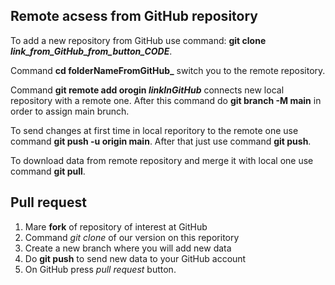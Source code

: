 ## Remote acsess from GitHub repository

To add a new repository from GitHub use command: **git clone _link_from_GitHub_from_button_CODE_**. 

Command **cd folderNameFromGitHub_** switch you to the remote repository.

Command **git remote add orogin _linkInGitHub_** connects new local repository with a remote one. After this command do **git branch -M main** in order to assign main brunch.

To send changes at first time in local reporitory to the remote one use command **git push -u origin main**. After that just use command **git push**. 

To download data from remote repository and merge it with local one use command **git pull**. 

## Pull request

1. Mare **fork** of repository of interest at GitHub
2. Command _git clone_ of our version on this reporitory
3.  Create a new branch where you will add new data
4.  Do **git push** to send new data to your GitHub account
5.  On GitHub press _pull request_ button. 